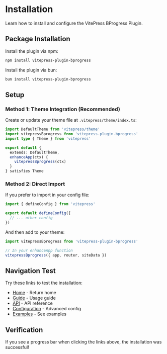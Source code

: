 # Installation

Learn how to install and configure the VitePress BProgress Plugin.

## Package Installation

Install the plugin via npm:

```bash
npm install vitepress-plugin-bprogress
```

Install the plugin via bun:

```bash
bun install vitepress-plugin-bprogress
```

## Setup

### Method 1: Theme Integration (Recommended)

Create or update your theme file at `.vitepress/theme/index.ts`:

```ts
import DefaultTheme from 'vitepress/theme'
import vitepressBprogress from 'vitepress-plugin-bprogress'
import type { Theme } from 'vitepress'

export default {
  extends: DefaultTheme,
  enhanceApp(ctx) {
    vitepressBprogress(ctx)
  }
} satisfies Theme
```

### Method 2: Direct Import

If you prefer to import in your config file:

```ts
import { defineConfig } from 'vitepress'

export default defineConfig({
  // ... other config
})
```

And then add to your theme:

```ts
import vitepressBprogress from 'vitepress-plugin-bprogress'

// In your enhanceApp function
vitepressBprogress({ app, router, siteData })
```

## Navigation Test

Try these links to test the installation:

- [Home](/) - Return home
- [Guide](/guide) - Usage guide
- [API](/api) - API reference
- [Configuration](/configuration) - Advanced config
- [Examples](/examples) - See examples

## Verification

If you see a progress bar when clicking the links above, the installation was successful!